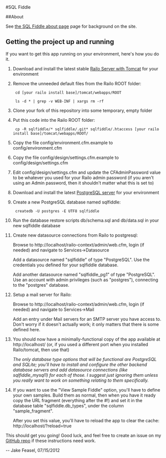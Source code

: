 #SQL Fiddle

##About

See [the SQL Fiddle about page](http://sqlfiddle.com/about.html) page for background on the site.

## Getting the project up and running

If you want to get this app running on your environment, here's how you do it.

1. Download and install the latest stable [Railo Server with Tomcat](http://www.getrailo.org/index.cfm/download/) for your environment

2. Remove the unneeded default files from the Railo ROOT folder:

        cd [your railo install base]/tomcat/webapps/ROOT

        ls -d * | grep -v WEB-INF | xargs rm -rf

3. Clone your fork of this repository into some temporary, empty folder

4. Put this code into the Railo ROOT folder:

        cp -R sqlfiddle/* sqlfiddle/.git* sqlfiddle/.htaccess [your railo install base]/tomcat/webapps/ROOT/
        
5. Copy the file config/environment.cfm.example to config/environment.cfm

6. Copy the file config/design/settings.cfm.example to config/design/settings.cfm

7. Edit config/design/settings.cfm and update the CFAdminPassword value to be whatever you used for your Railo admin password (if you aren't using an Admin password, then it shouldn't matter what this is set to)

8. Download and install the latest [PostgreSQL server](http://www.postgresql.org/download/) for your environment

9. Create a new PostgreSQL database named sqlfiddle:

        createdb -U postgres -E UTF8 sqlfiddle
        
10. Run the database restore scripts db/schema.sql and db/data.sql in your new sqlfiddle database

11. Create new datasource connections from Railo to postgresql:

    Browse to http://localhost/railo-context/admin/web.cfm, login (if needed) and navigate to Services->Datasource
    
    Add a datasource named "sqlfiddle" of type "PostgreSQL".  Use the credentials you defined for your sqlfiddle database.
    
    Add another datasource named "sqlfiddle_pg1" of type "PostgreSQL". Use an account with admin privileges (such as "postgres"), connecting to the "postgres" database.
    
12. Setup a mail server for Railo:

    Browse to http://localhost/railo-context/admin/web.cfm, login (if needed) and navigate to Services->Mail
    
    Add an entry under Mail servers for an SMTP server you have access to. Don't worry if it doesn't actually work; it only matters that there is some defined here.
    
13. You should now have a minimally-functional copy of the app available at http://localhost/ (or, if you used a different port when you installed Railo/tomcat, then use that)

    *The only database type options that will be functional are PostgreSQL and SQLite; you'll have to install and configure the other backend database servers and add datasource connections (like sqlfiddle_mysql1) for each of those. I suggest just ignoring them unless you really want to work on something relating to them specifically.*
    
14. If you want to use the "View Sample Fiddle" option, you'll have to define your own samples.  Build them as normal, then when you have it ready copy the URL fragment (everything after the #!) and set it in the database table "sqlfiddle.db_types", under the column "sample_fragment".

    After you set this value, you'll have to reload the app to clear the cache: http://localhost/?reload=true
    
This should get you going! Good luck, and feel free to create an issue on my [GitHub repo](https://github.com/jakefeasel/sqlfiddle) if these instructions need work.

-- Jake Feasel, 07/15/2012